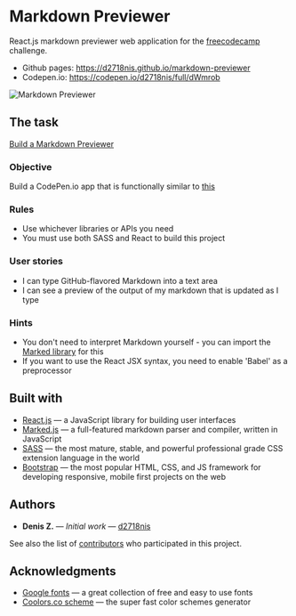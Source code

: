 Markdown Previewer
==========
React.js markdown previewer web application for the [freecodecamp](https://www.freecodecamp.com) challenge.
* Github pages: https://d2718nis.github.io/markdown-previewer
* Codepen.io: https://codepen.io/d2718nis/full/dWmrob

![Markdown Previewer](https://d2718nis.github.io/img/portfolio10.png "Markdown Previewer")


The task
----------
[Build a Markdown Previewer](https://www.freecodecamp.com/challenges/build-a-markdown-previewer)

### Objective
Build a CodePen.io app that is functionally similar to [this](https://codepen.io/FreeCodeCamp/full/JXrLLE)

### Rules
* Use whichever libraries or APIs you need
* You must use both SASS and React to build this project

### User stories
* I can type GitHub-flavored Markdown into a text area
* I can see a preview of the output of my markdown that is updated as I type

### Hints
* You don't need to interpret Markdown yourself - you can import the
  [Marked library](https://cdnjs.com/libraries/marked) for this
* If you want to use the React JSX syntax, you need to enable 'Babel' as a preprocessor


Built with
----------
* [React.js](https://facebook.github.io/react) &#8212; a JavaScript library for building user interfaces
* [Marked.js](https://github.com/chjj/marked) &#8212; a full-featured markdown parser and compiler, written in
  JavaScript
* [SASS](http://sass-lang.com) &#8212; the most mature, stable, and powerful professional grade CSS extension
  language in the world
* [Bootstrap](http://getbootstrap.com) &#8212; the most popular HTML, CSS, and JS framework for developing
  responsive, mobile first projects on the web


Authors
----------
* **Denis Z.** &#8212; *Initial work* &#8212; [d2718nis](https://github.com/d2718nis)

See also the list of [contributors](https://github.com/d2718nis/markdown-previewer/contributors)
who participated in this project.


Acknowledgments
----------
* [Google fonts](https://fonts.google.com) &#8212; a great collection of free and easy to use fonts
* [Coolors.co scheme](https://coolors.co/ffcdb2-ffb4a2-e5989b-b5838d-6d6875) &#8212; the super fast
  color schemes generator
